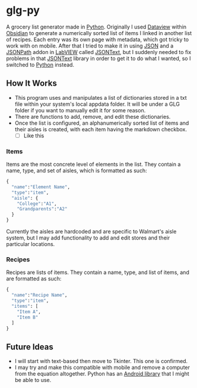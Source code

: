 # glg-py
A grocery list generator made in [Python](https://www.python.org). Originally I used [Dataview](https://github.com/blacksmithgu/obsidian-dataview) within [Obsidian](https://obsidian.md/) to generate a numerically sorted list of items I linked in another list of recipes. Each entry was its own page with metadata, which got tricky to work with on mobile. After that I tried to make it in using [JSON](https://en.wikipedia.org/wiki/JSON) and a [JSONPath](https://en.wikipedia.org/wiki/JSONPath) addon in [LabVIEW](https://www.ni.com/en/support/downloads/software-products/download.labview.html#570679) called [JSONText](https://www.vipm.io/package/jdp_science_jsontext/), but I suddenly needed to fix problems in that [JSONText](https://www.vipm.io/package/jdp_science_jsontext/) library in order to get it to do what I wanted, so I switched to [Python](https://www.python.org) instead.
## How It Works
- This program uses and manipulates a list of dictionaries stored in a txt file within your system's local appdata folder. It will be under a GLG folder if you want to manually edit it for some reason.
- There are functions to add, remove, and edit these dictionaries.
- Once the list is configured, an alphanumerically sorted list of items and their aisles is created, with each item having the markdown checkbox.
  - [ ] Like this
### Items
Items are the most concrete level of elements in the list. They contain a name, type, and set of aisles, which is formatted as such:
```py
{
  "name":"Element Name",
  "type":"item",
  "aisle": {
    "College":"A1",
    "Grandparents":"A2"
  }
}
```
Currently the aisles are hardcoded and are specific to Walmart's aisle system, but I may add functionality to add and edit stores and their particular locations.  
### Recipes
Recipes are lists of items. They contain a name, type, and list of items, and are formatted as such:
```py
{
  "name":"Recipe Name",
  "type":"item",
  "items": [
    "Item A",
    "Item B"
  ]
}
```
## Future Ideas
- I will start with text-based then move to Tkinter. This one is confirmed.
- I may try and make this compatible with mobile and remove a computer from the equation altogether. Python has an [Android library](https://pypi.org/project/python-for-android/) that I might be able to use.
